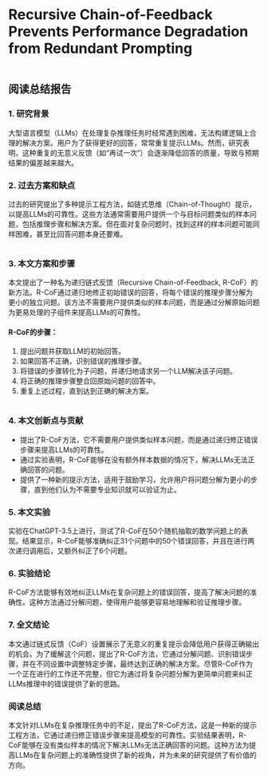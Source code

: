 # Recursive Chain-of-Feedback Prevents Performance Degradation from Redundant Prompting

<figure><img src="../../.gitbook/assets/image (15) (1) (1) (1) (1) (1) (1) (1) (1).png" alt=""><figcaption></figcaption></figure>

## 阅读总结报告

### 1. 研究背景

大型语言模型（LLMs）在处理复杂推理任务时经常遇到困难，无法构建逻辑上合理的解决方案。用户为了获得更好的回答，常常重复提示LLMs。然而，研究表明，这种重复的无意义反馈（如“再试一次”）会逐渐降低回答的质量，导致与预期结果的偏差越来越大。

### 2. 过去方案和缺点

过去的研究提出了多种提示工程方法，如链式思维（Chain-of-Thought）提示，以提高LLMs的可靠性。这些方法通常需要用户提供一个与目标问题类似的样本问题，包括推理步骤和解决方案。但在面对复杂问题时，找到这样的样本问题可能同样困难，甚至比回答问题本身还要难。

<figure><img src="../../.gitbook/assets/image (16) (1) (1) (1) (1) (1) (1) (1).png" alt=""><figcaption></figcaption></figure>

### 3. 本文方案和步骤

本文提出了一种名为递归链式反馈（Recursive Chain-of-Feedback, R-CoF）的新方法。R-CoF通过递归地修正初始错误的回答，将每个错误的推理步骤分解为更小的独立问题。该方法不需要用户提供类似的样本问题，而是通过分解原始问题为更易处理的子组件来提高LLMs的可靠性。

#### R-CoF的步骤：

1. 提出问题并获取LLM的初始回答。
2. 如果回答不正确，识别错误的推理步骤。
3. 将错误的步骤转化为子问题，并递归地请求另一个LLM解决该子问题。
4. 将正确的推理步骤整合回原始问题的回答中。
5. 重复上述过程，直到达到正确的解决方案。

<figure><img src="../../.gitbook/assets/image (17) (1) (1) (1) (1).png" alt=""><figcaption></figcaption></figure>

### 4. 本文创新点与贡献

* 提出了R-CoF方法，它不需要用户提供类似样本问题，而是通过递归修正错误步骤来提高LLMs的可靠性。
* 通过实验表明，R-CoF能够在没有额外样本数据的情况下，解决LLMs无法正确回答的问题。
* 提供了一种新的提示方法，适用于鼓励学习，允许用户将问题分解为更小的步骤，直到他们认为不需要专业知识就可以验证为止。

### 5. 本文实验

实验在ChatGPT-3.5上进行，测试了R-CoF在50个随机抽取的数学问题上的表现。结果显示，R-CoF能够准确纠正31个问题中的50个错误回答，并且在进行两次递归调用后，又额外纠正了6个问题。

### 6. 实验结论

R-CoF方法能够有效地纠正LLMs在复杂问题上的错误回答，提高了解决问题的准确性。这种方法通过分解问题，使得用户能够更容易地理解和验证推理步骤。

### 7. 全文结论

本文通过链式反馈（CoF）设置展示了无意义的重复提示会降低用户获得正确输出的机会。为了缓解这个问题，提出了R-CoF方法，它通过分解问题、识别错误步骤，并在不同设置中调整特定步骤，最终达到正确的解决方案。尽管R-CoF作为一个正在进行的工作还不完整，但它为通过将复杂问题分解为更简单问题来纠正LLMs推理中的错误提供了新的思路。

### 阅读总结

本文针对LLMs在复杂推理任务中的不足，提出了R-CoF方法，这是一种新的提示工程方法，它通过递归修正错误步骤来提高模型的可靠性。实验结果表明，R-CoF能够在没有类似样本的情况下解决LLMs无法正确回答的问题。这种方法为提高LLMs在复杂问题上的准确性提供了新的视角，并为未来的研究提供了有价值的方向。
